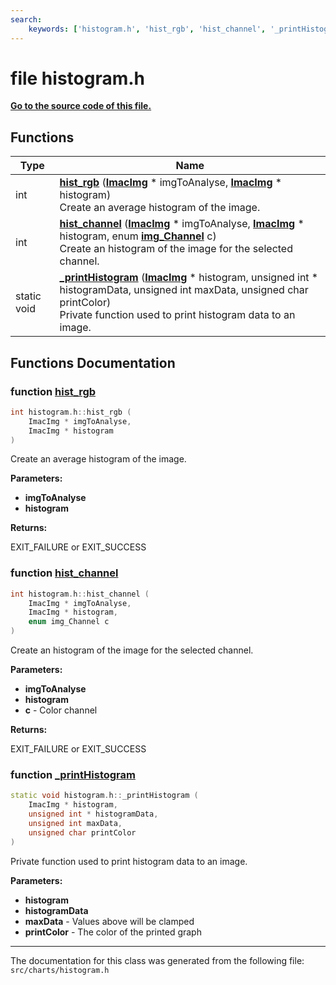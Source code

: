 ```yaml
---
search:
    keywords: ['histogram.h', 'hist_rgb', 'hist_channel', '_printHistogram']
---
```


# file histogram.h

**[Go to the source code of this file.](histogram_8h_source.md)**
## Functions

|Type|Name|
|-----|-----|
|int|[**hist\_rgb**](histogram_8h.md#1ac105ae4488bceef5a6605623f10127b0) (**[ImacImg](struct_imac_img.md)** \* imgToAnalyse, **[ImacImg](struct_imac_img.md)** \* histogram) <br>Create an average histogram of the image. |
|int|[**hist\_channel**](histogram_8h.md#1aa267d89fe34827b53a308944293861bc) (**[ImacImg](struct_imac_img.md)** \* imgToAnalyse, **[ImacImg](struct_imac_img.md)** \* histogram, enum **[img\_Channel](imac-img_8h.md#1a415ca2e37928df0e87062550612407a1)** c) <br>Create an histogram of the image for the selected channel. |
|static void|[**\_printHistogram**](histogram_8h.md#1a4b8da06c1948a05222d0b47a62dc9713) (**[ImacImg](struct_imac_img.md)** \* histogram, unsigned int \* histogramData, unsigned int maxData, unsigned char printColor) <br>Private function used to print histogram data to an image. |


## Functions Documentation

### function <a id="1ac105ae4488bceef5a6605623f10127b0" href="#1ac105ae4488bceef5a6605623f10127b0">hist\_rgb</a>

```cpp
int histogram.h::hist_rgb (
    ImacImg * imgToAnalyse,
    ImacImg * histogram
)
```

Create an average histogram of the image. 



**Parameters:**


* **imgToAnalyse** 
* **histogram** 



**Returns:**

EXIT\_FAILURE or EXIT\_SUCCESS 




### function <a id="1aa267d89fe34827b53a308944293861bc" href="#1aa267d89fe34827b53a308944293861bc">hist\_channel</a>

```cpp
int histogram.h::hist_channel (
    ImacImg * imgToAnalyse,
    ImacImg * histogram,
    enum img_Channel c
)
```

Create an histogram of the image for the selected channel. 



**Parameters:**


* **imgToAnalyse** 
* **histogram** 
* **c** - Color channel 



**Returns:**

EXIT\_FAILURE or EXIT\_SUCCESS 




### function <a id="1a4b8da06c1948a05222d0b47a62dc9713" href="#1a4b8da06c1948a05222d0b47a62dc9713">\_printHistogram</a>

```cpp
static void histogram.h::_printHistogram (
    ImacImg * histogram,
    unsigned int * histogramData,
    unsigned int maxData,
    unsigned char printColor
)
```

Private function used to print histogram data to an image. 



**Parameters:**


* **histogram** 
* **histogramData** 
* **maxData** - Values above will be clamped 
* **printColor** - The color of the printed graph 





----------------------------------------
The documentation for this class was generated from the following file: `src/charts/histogram.h`
